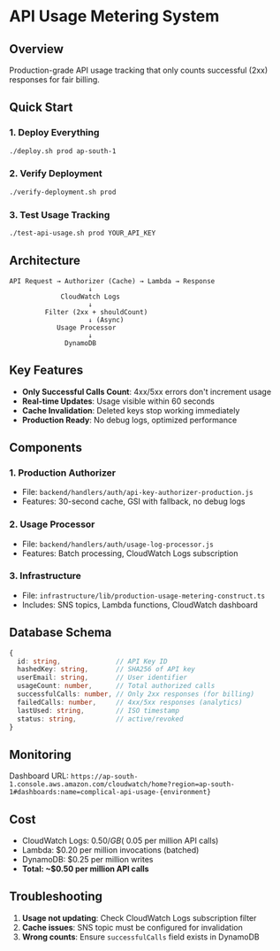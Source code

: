 # API Usage Metering System

## Overview
Production-grade API usage tracking that only counts successful (2xx) responses for fair billing.

## Quick Start

### 1. Deploy Everything
```bash
./deploy.sh prod ap-south-1
```

### 2. Verify Deployment
```bash
./verify-deployment.sh prod
```

### 3. Test Usage Tracking
```bash
./test-api-usage.sh prod YOUR_API_KEY
```

## Architecture

```
API Request → Authorizer (Cache) → Lambda → Response
                    ↓
             CloudWatch Logs
                    ↓
         Filter (2xx + shouldCount)
                    ↓ (Async)
            Usage Processor
                    ↓
              DynamoDB
```

## Key Features

- **Only Successful Calls Count**: 4xx/5xx errors don't increment usage
- **Real-time Updates**: Usage visible within 60 seconds
- **Cache Invalidation**: Deleted keys stop working immediately
- **Production Ready**: No debug logs, optimized performance

## Components

### 1. Production Authorizer
- File: `backend/handlers/auth/api-key-authorizer-production.js`
- Features: 30-second cache, GSI with fallback, no debug logs

### 2. Usage Processor
- File: `backend/handlers/auth/usage-log-processor.js`
- Features: Batch processing, CloudWatch Logs subscription

### 3. Infrastructure
- File: `infrastructure/lib/production-usage-metering-construct.ts`
- Includes: SNS topics, Lambda functions, CloudWatch dashboard

## Database Schema

```typescript
{
  id: string,              // API Key ID
  hashedKey: string,       // SHA256 of API key
  userEmail: string,       // User identifier
  usageCount: number,      // Total authorized calls
  successfulCalls: number, // Only 2xx responses (for billing)
  failedCalls: number,     // 4xx/5xx responses (analytics)
  lastUsed: string,        // ISO timestamp
  status: string,          // active/revoked
}
```

## Monitoring

Dashboard URL: `https://ap-south-1.console.aws.amazon.com/cloudwatch/home?region=ap-south-1#dashboards:name=complical-api-usage-{environment}`

## Cost

- CloudWatch Logs: $0.50/GB (~$0.05 per million API calls)
- Lambda: $0.20 per million invocations (batched)
- DynamoDB: $0.25 per million writes
- **Total: ~$0.50 per million API calls**

## Troubleshooting

1. **Usage not updating**: Check CloudWatch Logs subscription filter
2. **Cache issues**: SNS topic must be configured for invalidation
3. **Wrong counts**: Ensure `successfulCalls` field exists in DynamoDB